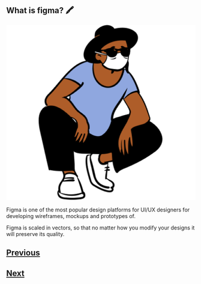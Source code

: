 ## What is figma? :crayon:

![peep_1](./images/sitting.png)

Figma is one of the most popular design platforms for UI/UX designers for developing wireframes, mockups and prototypes of.

Figma is scaled in vectors, so that no matter how you modify your designs it will preserve its quality.

## [Previous](https://github.com/Coding-Talkers/volunteer-resources/blob/master/courses/Figma-Basics/1.home.md)

## [Next](https://github.com/Coding-Talkers/volunteer-resources/blob/master/courses/Figma-Basics/3.prototyping.md)

